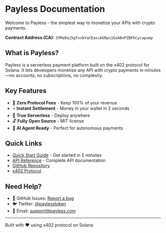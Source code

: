 # Payless Documentation

Welcome to Payless - the simplest way to monetize your APIs with crypto payments.

**Contract Address (CA):** `3YMa9aj5gfxvbYaCEascAGRpu1GoA8xPZBFhCycapump`

## What is Payless?

Payless is a serverless payment platform built on the x402 protocol for Solana. It lets developers monetize any API with crypto payments in minutes—no accounts, no subscriptions, no complexity.

## Key Features

- 💯 **Zero Protocol Fees** - Keep 100% of your revenue
- ⚡ **Instant Settlement** - Money in your wallet in 2 seconds
- 🚀 **True Serverless** - Deploy anywhere
- 🔓 **Fully Open Source** - MIT license
- 🤖 **AI Agent Ready** - Perfect for autonomous payments

## Quick Links

- [Quick Start Guide](quickstart.md) - Get started in 5 minutes
- [API Reference](api-reference.md) - Complete API documentation
- [GitHub Repository](https://github.com/Payless2025/PayLess)
- [x402 Protocol](https://x402.org)

## Need Help?

- 💬 GitHub Issues: [Report a bug](https://github.com/Payless2025/PayLess/issues)
- 🐦 Twitter: [@paylesstoken](https://twitter.com/paylesstoken)
- 📧 Email: support@payless.com

---

Built with ❤️ using x402 protocol on Solana

